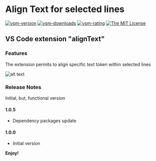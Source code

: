 # Align Text for selected lines 

[![vsm-version](https://img.shields.io/visual-studio-marketplace/v/SergeLamikhov.aligntokens?style=flat-square&label=VS%20Marketplace&logo=visual-studio-code)](https://marketplace.visualstudio.com/items?itemName=SergeLamikhov.aligntokens)
[![vsm-downloads](https://img.shields.io/visual-studio-marketplace/d/SergeLamikhov.aligntokens?style=flat-square&label=downloads&logo=visual-studio-code)](https://marketplace.visualstudio.com/items?itemName=SergeLamikhov.aligntokens)
[![vsm-rating](https://img.shields.io/visual-studio-marketplace/r/SergeLamikhov.aligntokens?style=flat-square&label=rating&logo=visual-studio-code)](https://marketplace.visualstudio.com/items?itemName=SergeLamikhov.aligntokens)
[![The MIT License](https://img.shields.io/badge/license-MIT-orange.svg?style=flat-square)](http://opensource.org/licenses/MIT)

## VS Code extension "alignText"

### Features

The extension permits to align specific text token within selected lines

![alt text](alignText.gif)

### Release Notes

Initial, but, functional version

#### 1.0.5

- Dependency packages update

#### 1.0.0

- Initial version

**Enjoy!**
